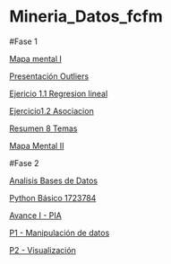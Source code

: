 # Mineria_Datos_fcfm
#Fase 1

[Mapa mental I](https://github.com/Dany-Coss/Mineria_Datos_fcfm/blob/master/MapaMental_1_1723784.pdf)


[Presentación Outliers](https://github.com/wendybazua/mineriadedatos/blob/master/Presentación_Outliers_Equipo%20%233.pdf)


[Ejericio 1.1 Regresion lineal](https://github.com/Dany-Coss/Mineria_Datos_fcfm/blob/master/Ejercicio_1.2_Asociaci%C3%B3n%20-%20Jupyter%20Notebook.pdf)


[Ejercicio1.2 Asociacion](https://github.com/Dany-Coss/Mineria_Datos_fcfm/blob/master/Ejercicio_1.2_Asociaci%C3%B3n%20-%20Jupyter%20Notebook.pdf)


[Resumen 8 Temas](https://github.com/Dany-Coss/Mineria_Datos_fcfm/blob/master/Resumenes.pdf)


[Mapa Mental II](https://github.com/Dany-Coss/Mineria_Datos_fcfm/blob/master/MapaMental_2_1723784.pdf)

#Fase 2

[Analisis Bases de Datos](https://github.com/Dany-Coss/Mineria_Datos_fcfm/blob/master/AnalisisBD_1723784.pdf)


[Python Básico 1723784](https://github.com/Dany-Coss/Mineria_Datos_fcfm/blob/master/PythonBasico_1723784.ipynb)


[Avance I - PIA](https://github.com/wendybazua/mineriadedatos/blob/master/Avance1-PIA_E13_G03%20.pdf)


[P1 - Manipulación de datos](https://github.com/JuanAlfredoCantuZavala/Mineria_de_Datos/blob/master/P1%20-%20Manipulaci%C3%B3n%20de%20datos.ipynb)


[P2 - Visualización](https://github.com/JuanAlfredoCantuZavala/Mineria_de_Datos/blob/master/P2%20-%20Visualizaci%C3%B3n%20de%20datos%20f.ipynb)
